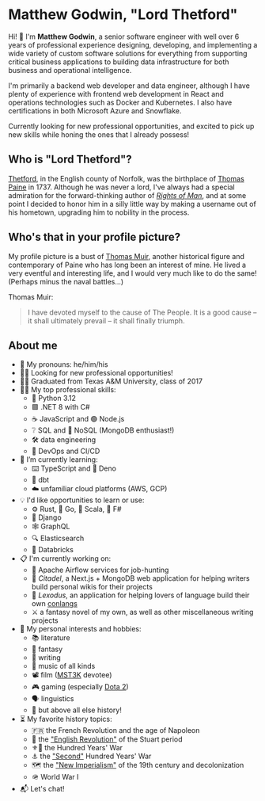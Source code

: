 # Matthew Godwin, "Lord Thetford"
Hi! 👋 I'm **Matthew Godwin**, a senior software engineer with well over 6 years of professional experience designing, developing, and implementing a wide variety of custom software solutions for everything from supporting critical business applications to building data infrastructure for both business and operational intelligence.

I'm primarily a backend web developer and data engineer, although I have plenty of experience with frontend web development in React and operations technologies such as Docker and Kubernetes. I also have certifications in both Microsoft Azure and Snowflake.

Currently looking for new professional opportunities, and excited to pick up new skills while honing the ones that I already possess!

## Who is "Lord Thetford"?
[Thetford](https://en.wikipedia.org/wiki/Thetford), in the English county of Norfolk, was the birthplace of [Thomas Paine](https://en.wikipedia.org/wiki/Thomas_Paine) in 1737. Although he was never a lord, I've always had a special admiration for the forward-thinking author of [*Rights of Man*](https://en.wikipedia.org/wiki/Rights_of_Man), and at some point I decided to honor him in a silly little way by making a username out of his hometown, upgrading him to nobility in the process.

## Who's that in your profile picture?
My profile picture is a bust of [Thomas Muir](https://en.wikipedia.org/wiki/Thomas_Muir_of_Huntershill), another historical figure and contemporary of Paine who has long been an interest of mine. He lived a very eventful and interesting life, and I would very much like to do the same! (Perhaps minus the naval battles...)

Thomas Muir:
> I have devoted myself to the cause of The People. It is a good cause – it shall ultimately prevail – it shall finally triumph.

## About me
- 👋 My pronouns: he/him/his
- 🕵️‍♂️ Looking for new professional opportunities!
- 👨‍🎓 Graduated from Texas A&M University, class of 2017
- 👨‍💻 My top professional skills:
  - 🐍 Python 3.12
  - 🟪 .NET 8 with C#
  - ☕ JavaScript and 🟢 Node.js
  - ❔ SQL and 🌱 NoSQL (MongoDB enthusiast!)
  - 🛠️ data engineering
  - 🐋 DevOps and CI/CD
- 🔬 I’m currently learning:
  - ⌨️ TypeScript and 🦕 Deno
  - 🔶 dbt
  - ☁️ unfamiliar cloud platforms (AWS, GCP)
- 💡 I'd like opportunities to learn or use:
  - ⚙️ Rust, 🐹 Go, 🧬 Scala, 🔷 F#
  - 🤠 Django
  - 🕸️ GraphQL
  - 🔍 Elasticsearch
  - 🧱 Databricks
- 📋 I'm currently working on:
  - 🎡 Apache Airflow services for job-hunting
  - 📓 *Citadel*, a Next.js + MongoDB web application for helping writers build personal wikis for their projects
  - 🔡 *Lexodus*, an application for helping lovers of language build their own [conlangs](https://en.wikipedia.org/wiki/Constructed_language)
  - ⚔️ a fantasy novel of my own, as well as other miscellaneous writing projects
- 🕺 My personal interests and hobbies:
  - 📚 literature
  - 🐲 fantasy
  - 📝 writing
  - 🎸 music of all kinds
  - 📽️ film ([MST3K](https://mst3k.com/) devotee)
  - 🎮 gaming (especially [Dota 2](https://www.dota2.com/home))
  - 🗣️ linguistics
  - 🏰 but above all else history!
- ⏳ My favorite history topics:
  - 🇫🇷 the French Revolution and the age of Napoleon
  - 📜 the ["English Revolution"](https://en.wikipedia.org/wiki/English_Revolution) of the Stuart period
  - ⚜️🦁 the Hundred Years' War
  - ⚓ the ["Second"](https://en.wikipedia.org/wiki/Second_Hundred_Years'_War) Hundred Years' War
  - 🗺️ the ["New Imperialism"](https://en.wikipedia.org/wiki/New_Imperialism) of the 19th century and decolonization
  - 🪖 World War I
- 📬 Let's chat!
